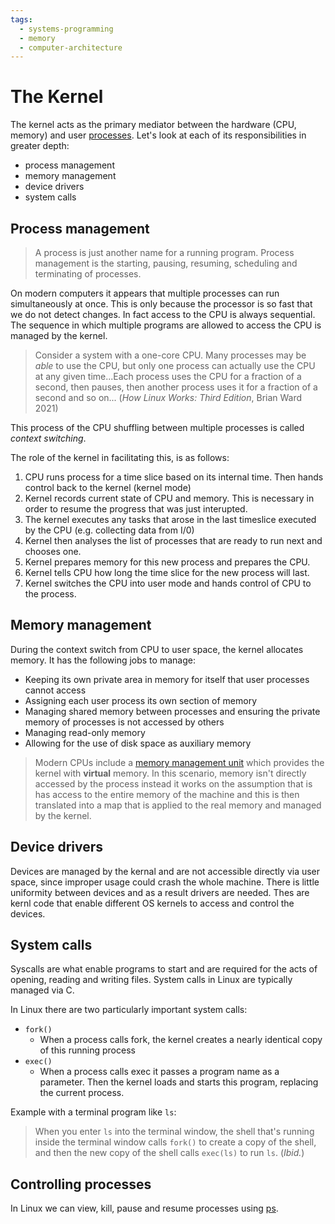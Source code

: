 ```yaml
---
tags:
  - systems-programming
  - memory
  - computer-architecture
---
```


# The Kernel

The kernel acts as the primary mediator between the hardware (CPU, memory) and
user [processes](Processes.md). Let's
look at each of its responsibilities in greater depth:

- process management
- memory management
- device drivers
- system calls

## Process management

> A process is just another name for a running program. Process management is
> the starting, pausing, resuming, scheduling and terminating of processes.

On modern computers it appears that multiple processes can run simultaneously at
once. This is only because the processor is so fast that we do not detect
changes. In fact access to the CPU is always sequential. The sequence in which
multiple programs are allowed to access the CPU is managed by the kernel.

> Consider a system with a one-core CPU. Many processes may be _able_ to use the
> CPU, but only one process can actually use the CPU at any given time...Each
> process uses the CPU for a fraction of a second, then pauses, then another
> process uses it for a fraction of a second and so on... (_How Linux Works:
> Third Edition_, Brian Ward 2021)

This process of the CPU shuffling between multiple processes is called _context
switching_.

The role of the kernel in facilitating this, is as follows:

1. CPU runs process for a time slice based on its internal time. Then hands
   control back to the kernel (kernel mode)
2. Kernel records current state of CPU and memory. This is necessary in order to
   resume the progress that was just interupted.
3. The kernel executes any tasks that arose in the last timeslice executed by
   the CPU (e.g. collecting data from I/0)
4. Kernel then analyses the list of processes that are ready to run next and
   chooses one.
5. Kernel prepares memory for this new process and prepares the CPU.
6. Kernel tells CPU how long the time slice for the new process will last.
7. Kernel switches the CPU into user mode and hands control of CPU to the
   process.

## Memory management

During the context switch from CPU to user space, the kernel allocates memory.
It has the following jobs to manage:

- Keeping its own private area in memory for itself that user processes cannot
  access
- Assigning each user process its own section of memory
- Managing shared memory between processes and ensuring the private memory of
  processes is not accessed by others
- Managing read-only memory
- Allowing for the use of disk space as auxiliary memory

> Modern CPUs include a
> [memory management unit](Virtual_memory_and_the_MMU_in_Linux.md#the-memory-management-unit-mmu)
> which provides the kernel with **virtual** memory. In this scenario, memory
> isn't directly accessed by the process instead it works on the assumption that
> is has access to the entire memory of the machine and this is then translated
> into a map that is applied to the real memory and managed by the kernel.

## Device drivers

Devices are managed by the kernal and are not accessible directly via user
space, since improper usage could crash the whole machine. There is little
uniformity between devices and as a result drivers are needed. Thes are kernl
code that enable different OS kernels to access and control the devices.

## System calls

Syscalls are what enable programs to start and are required for the acts of
opening, reading and writing files. System calls in Linux are typically managed
via C.

In Linux there are two particularly important system calls:

- `fork()`
  - When a process calls fork, the kernel creates a nearly identical copy of
    this running process
- `exec()`
  - When a process calls exec it passes a program name as a parameter. Then the
    kernel loads and starts this program, replacing the current process.

Example with a terminal program like `ls`:

> When you enter `ls` into the terminal window, the shell that's running inside
> the terminal window calls `fork()` to create a copy of the shell, and then the
> new copy of the shell calls `exec(ls)` to run `ls`. (_Ibid._)

## Controlling processes

In Linux we can view, kill, pause and resume processes using
[ps](Processes.md).
